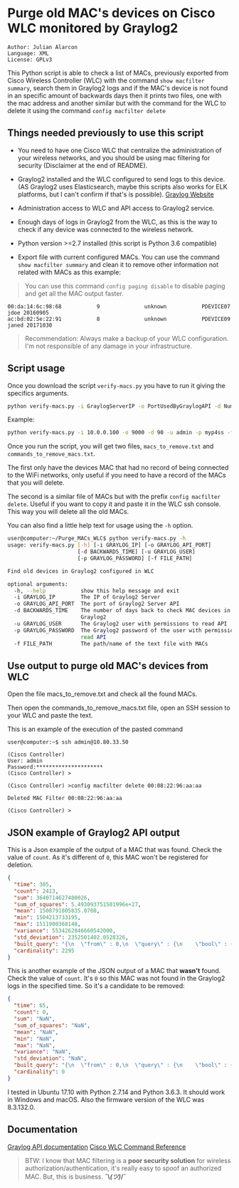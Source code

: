 # Purge old MAC's devices on Cisco WLC monitored by Graylog2

    Author: Julian Alarcon
    Language: XML
    License: GPLv3

This Python script is able to check a list of MACs, previously exported from Cisco Wireless Controller (WLC) with the command ```show macfilter summary```, search them in Graylog2 logs and if the MAC's device is not found in an specific amount of backwards days then it prints two files, one with the mac address and another similar but with the command for the WLC to delete it using the command ```config macfilter delete```

## Things needed previously to use this script

* You need to have one Cisco WLC that centralize the administration of your wireless networks, and you should be using mac filtering for security (Disclaimer at the end of README).

* Graylog2 installed and the WLC configured to send logs to this device. (AS Graylog2 uses Elasticsearch, maybe this scripts also works for ELK platforms, but I can't confirm if that's is possible). [Graylog Website](https://graylog.org/)

* Administration access to WLC and API access to Graylog2 service.

* Enough days of logs in Graylog2 from the WLC, as this is the way to check if any device was connected to the wireless network.

* Python version >=2.7 installed (this script is Python 3.6 compatible)

* Export file with current configured MACs. You can use the command ```show macfilter summary``` and clean it to remove other information not related with MACs as this example:

> You can use this command ```config paging disable``` to disable paging and get all the MAC output faster.

```text
00:da:14:6c:98:68           9              unknown           PDEVICE07 jdoe 20160905
ac:bd:02:5e:22:91           8              unknown           PDEVICE09 janed 20171030
```

> Recommendation: Always make a backup of your WLC configuration. I'm not responsible of any damage in your infrastructure.

## Script usage

Once you download the script ```verify-macs.py``` you have to run it giving the specifics arguments.

```bash
python verify-macs.py -i GraylogServerIP -o PortUsedByGraylogAPI -d NumberOfBackwardsDays -u GraylogUserWithPermissions -p GraylogPasswordOfUser -f text_file_with_macs.txt
```

Example:

```bash
python verify-macs.py -i 10.0.0.100 -o 9000 -d 90 -u admin -p myp4ss -f macs.txt
```

Once you run the script, you will get two files, ```macs_to_remove.txt``` and ```commands_to_remove_macs.txt```.

The first only have the devices MAC that had no record of being connected to the WiFi networks, only useful if you need to have a record of the MACs that you will delete.

The second is a similar file of MACs but with the prefix ```config macfilter delete```. Useful if you want to copy it and paste it in the WLC ssh console. This way you will delete all the old MACs.

You can also find a little help text for usage using the ```-h``` option.

```bash
user@computer:~/Purge_MACs_WLC$ python verify-macs.py -h
usage: verify-macs.py [-h] [-i GRAYLOG_IP] [-o GRAYLOG_API_PORT]
                      [-d BACKWARDS_TIME] [-u GRAYLOG_USER]
                      [-p GRAYLOG_PASSWORD] [-f FILE_PATH]

Find old devices in Graylog2 configured in WLC

optional arguments:
  -h, --help           show this help message and exit
  -i GRAYLOG_IP        The IP of Graylog2 Server
  -o GRAYLOG_API_PORT  The port of Graylog2 Server API
  -d BACKWARDS_TIME    The number of days back to check MAC devices in
                       Graylog2
  -u GRAYLOG_USER      The Graylog2 user with permissions to read API
  -p GRAYLOG_PASSWORD  The Graylog2 password of the user with permissions to
                       read API
  -f FILE_PATH         The path/name of the text file with MACs
```

## Use output to purge old MAC's devices from WLC

Open the file macs_to_remove.txt and check all the found MACs.

Then open the commands_to_remove_macs.txt file, open an SSH session to your WLC and paste the text.

This is an example of the execution of the pasted command

```cisco
user@computer:~$ ssh admin@10.80.33.50

(Cisco Controller)
User: admin
Password:*********************
(Cisco Controller) >

(Cisco Controller) >config macfilter delete 00:08:22:96:aa:aa

Deleted MAC Filter 00:08:22:96:aa:aa

(Cisco Controller) >
```

## JSON example of Graylog2 API output

This is a Json example of the output of a MAC that was found. Check the value of ```count```. As it's different of ```0```, this MAC won't be registered for deletion.

```json
{
  "time": 305,
  "count": 2413,
  "sum": 3640714627480026,
  "sum_of_squares": 5.493093751501996e+27,
  "mean": 1508791805835.0708,
  "min": 1504213733195,
  "max": 1511900368148,
  "variance": 5534262846660542000,
  "std_deviation": 2352501402.0528326,
  "built_query": "{\n  \"from\" : 0,\n  \"query\" : {\n    \"bool\" : {\n      \"must\" : {\n        \"query_string\" : {\n          \"query\" : \"\\\"18:13:01:b3:58:53\\\"\",\n          \"allow_leading_wildcard\" : true\n        }\n      },\n      \"filter\" : {\n        \"bool\" : {\n          \"must\" : {\n            \"range\" : {\n              \"timestamp\" : {\n                \"from\" : \"2017-08-30 21:41:00.213\",\n                \"to\" : \"2017-11-28 21:41:00.213\",\n                \"include_lower\" : true,\n                \"include_upper\" : true\n              }\n            }\n          }\n        }\n      }\n    }\n  },\n  \"aggregations\" : {\n    \"gl2_filter\" : {\n      \"filter\" : {\n        \"bool\" : {\n          \"must\" : {\n            \"range\" : {\n              \"timestamp\" : {\n                \"from\" : \"2017-08-30 21:41:00.213\",\n                \"to\" : \"2017-11-28 21:41:00.213\",\n                \"include_lower\" : true,\n                \"include_upper\" : true\n              }\n            }\n          }\n        }\n      },\n      \"aggregations\" : {\n        \"gl2_value_count\" : {\n          \"value_count\" : {\n            \"field\" : \"timestamp\"\n          }\n        },\n        \"gl2_extended_stats\" : {\n          \"extended_stats\" : {\n            \"field\" : \"timestamp\"\n          }\n        },\n        \"gl2_field_cardinality\" : {\n          \"cardinality\" : {\n            \"field\" : \"timestamp\"\n          }\n        }\n      }\n    }\n  }\n}",
  "cardinality": 2295
}
```

This is another example of the JSON output of a MAC that **wasn't** found. Check the value of ```count```. It's ```0``` so this MAC was not found in the Graylog2 logs in the specified time. So it's a candidate to be removed:

```json
{
  "time": 65,
  "count": 0,
  "sum": "NaN",
  "sum_of_squares": "NaN",
  "mean": "NaN",
  "min": "NaN",
  "max": "NaN",
  "variance": "NaN",
  "std_deviation": "NaN",
  "built_query": "{\n  \"from\" : 0,\n  \"query\" : {\n    \"bool\" : {\n      \"must\" : {\n        \"query_string\" : {\n          \"query\" : \"\\\"fc:de:48:ee:bd:8a\\\"\",\n          \"allow_leading_wildcard\" : true\n        }\n      },\n      \"filter\" : {\n        \"bool\" : {\n          \"must\" : {\n            \"range\" : {\n              \"timestamp\" : {\n                \"from\" : \"2017-08-30 21:45:43.894\",\n                \"to\" : \"2017-11-28 21:45:43.894\",\n                \"include_lower\" : true,\n                \"include_upper\" : true\n              }\n            }\n          }\n        }\n      }\n    }\n  },\n  \"aggregations\" : {\n    \"gl2_filter\" : {\n      \"filter\" : {\n        \"bool\" : {\n          \"must\" : {\n            \"range\" : {\n              \"timestamp\" : {\n                \"from\" : \"2017-08-30 21:45:43.894\",\n                \"to\" : \"2017-11-28 21:45:43.894\",\n                \"include_lower\" : true,\n                \"include_upper\" : true\n              }\n            }\n          }\n        }\n      },\n      \"aggregations\" : {\n        \"gl2_value_count\" : {\n          \"value_count\" : {\n            \"field\" : \"level\"\n          }\n        },\n        \"gl2_extended_stats\" : {\n          \"extended_stats\" : {\n            \"field\" : \"level\"\n          }\n        },\n        \"gl2_field_cardinality\" : {\n          \"cardinality\" : {\n            \"field\" : \"level\"\n          }\n        }\n      }\n    }\n  }\n}",
  "cardinality": 0
}
```

I tested in Ubuntu 17.10 with Python 2.7.14 and Python 3.6.3. It should work in Windows and macOS. Also the firmware version of the WLC was 8.3.132.0.

## Documentation

[Graylog API documentation](http://docs.graylog.org/en/2.3/pages/configuration/rest_api.html)
[Cisco WLC Command Reference](https://www.cisco.com/c/en/us/td/docs/wireless/controller/8-3/command-reference/b-cr83/preface.html)

> BTW: I know that MAC filtering is a **poor security solution** for wireless authorization/authentication, it's really easy to spoof an authorized MAC. But, this is business. **¯\\_(ツ)_/¯**